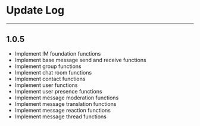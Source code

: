 # Update Log

---

## 1.0.5

- Implement IM foundation functions
- Implement base message send and receive functions
- Implement group functions
- Implement chat room functions
- Implement contact functions
- Implement user functions
- Implement user presence functions
- Implement message moderation functions
- Implement message translation functions
- Implement message reaction functions
- Implement message thread functions
